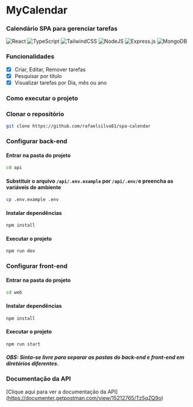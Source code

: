 # MyCalendar

### Calendário SPA para gerenciar tarefas
![React](https://img.shields.io/badge/react-%2320232a.svg?style=for-the-badge&logo=react&logoColor=%2361DAFB)
![TypeScript](https://img.shields.io/badge/typescript-%23007ACC.svg?style=for-the-badge&logo=typescript&logoColor=white)
![TailwindCSS](https://img.shields.io/badge/tailwindcss-%2338B2AC.svg?style=for-the-badge&logo=tailwind-css&logoColor=white)
![NodeJS](https://img.shields.io/badge/node.js-6DA55F?style=for-the-badge&logo=node.js&logoColor=white)
![Express.js](https://img.shields.io/badge/express.js-%23404d59.svg?style=for-the-badge&logo=express&logoColor=%2361DAFB)
![MongoDB](https://img.shields.io/badge/MongoDB-%234ea94b.svg?style=for-the-badge&logo=mongodb&logoColor=white)

### Funcionalidades

- [x] Criar, Editar, Remover tarefas
- [x] Pesquisar por título
- [x] Visualizar tarefas por Dia, mês ou ano

### Como executar o projeto

  
### Clonar o repositório
```bash
git clone https://github.com/rafaelsilva81/spa-calendar
```

### Configurar back-end

#### Entrar na pasta do projeto
```bash
cd api
```

#### Substituir o arquivo `/api/.env.example` por `/api/.env/`e preencha as variáveis de ambiente
```bash
cp .env.example .env
```

#### Instalar dependências
```bash
npm install
```

#### Executar o projeto
```bash
npm run dev
```

### Configurar front-end

#### Entrar na pasta do projeto
```bash
cd web
```

#### Instalar dependências
```bash
npm install
```

#### Executar o projeto
```bash
npm run start
```

##### OBS: Sinta-se livre para separar as pastas do back-end e front-end em diretórios diferentes.

### Documentação da API
[Clique aqui para ver a documentação da API] (https://documenter.getpostman.com/view/15212765/Tz5qZQ9o)